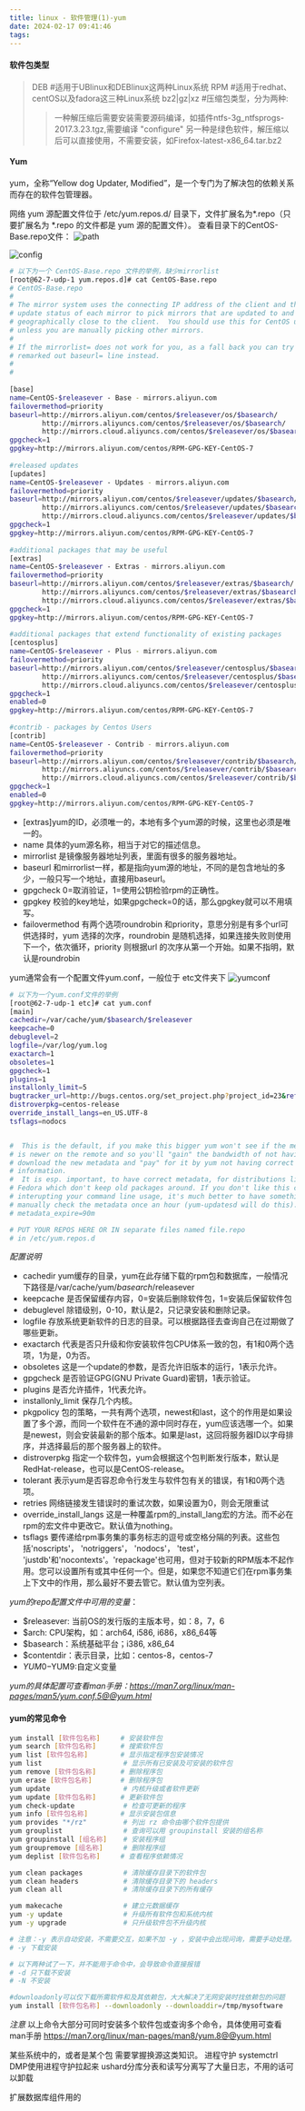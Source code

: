 ```yaml
---
title: linux - 软件管理(1)-yum
date: 2024-02-17 09:41:46
tags:
---
```


#### 软件包类型
> DEB    #适用于UBlinux和DEBlinux这两种Linux系统
> RPM    #适用于redhat、centOS以及fadora这三种Linux系统
> bz2|gz|xz  #压缩包类型，分为两种:
>> 一种解压缩后需要安装需要源码编译，如插件ntfs-3g_ntfsprogs-2017.3.23.tgz,需要编译 "configure"
>> 另一种是绿色软件，解压缩以后可以直接使用，不需要安装，如Firefox-latest-x86_64.tar.bz2

#### Yum
yum，全称“Yellow dog Updater, Modified”，是一个专门为了解决包的依赖关系而存在的软件包管理器。

网络 yum 源配置文件位于 /etc/yum.repos.d/ 目录下，文件扩展名为*.repo（只要扩展名为 *.repo 的文件都是 yum 源的配置文件）。
查看目录下的CentOS-Base.repo文件：
![path](./image/path.png)

![config](./image/configfiles.png)

```sh
# 以下为一个 CentOS-Base.repo 文件的举例，缺少mirrorlist
[root@62-7-udp-1 yum.repos.d]# cat CentOS-Base.repo 
# CentOS-Base.repo
#
# The mirror system uses the connecting IP address of the client and the
# update status of each mirror to pick mirrors that are updated to and
# geographically close to the client.  You should use this for CentOS updates
# unless you are manually picking other mirrors.
#
# If the mirrorlist= does not work for you, as a fall back you can try the 
# remarked out baseurl= line instead.
#
#
 
[base]
name=CentOS-$releasever - Base - mirrors.aliyun.com
failovermethod=priority
baseurl=http://mirrors.aliyun.com/centos/$releasever/os/$basearch/
        http://mirrors.aliyuncs.com/centos/$releasever/os/$basearch/
        http://mirrors.cloud.aliyuncs.com/centos/$releasever/os/$basearch/
gpgcheck=1
gpgkey=http://mirrors.aliyun.com/centos/RPM-GPG-KEY-CentOS-7
 
#released updates 
[updates]
name=CentOS-$releasever - Updates - mirrors.aliyun.com
failovermethod=priority
baseurl=http://mirrors.aliyun.com/centos/$releasever/updates/$basearch/
        http://mirrors.aliyuncs.com/centos/$releasever/updates/$basearch/
        http://mirrors.cloud.aliyuncs.com/centos/$releasever/updates/$basearch/
gpgcheck=1
gpgkey=http://mirrors.aliyun.com/centos/RPM-GPG-KEY-CentOS-7
 
#additional packages that may be useful
[extras]
name=CentOS-$releasever - Extras - mirrors.aliyun.com
failovermethod=priority
baseurl=http://mirrors.aliyun.com/centos/$releasever/extras/$basearch/
        http://mirrors.aliyuncs.com/centos/$releasever/extras/$basearch/
        http://mirrors.cloud.aliyuncs.com/centos/$releasever/extras/$basearch/
gpgcheck=1
gpgkey=http://mirrors.aliyun.com/centos/RPM-GPG-KEY-CentOS-7
 
#additional packages that extend functionality of existing packages
[centosplus]
name=CentOS-$releasever - Plus - mirrors.aliyun.com
failovermethod=priority
baseurl=http://mirrors.aliyun.com/centos/$releasever/centosplus/$basearch/
        http://mirrors.aliyuncs.com/centos/$releasever/centosplus/$basearch/
        http://mirrors.cloud.aliyuncs.com/centos/$releasever/centosplus/$basearch/
gpgcheck=1
enabled=0
gpgkey=http://mirrors.aliyun.com/centos/RPM-GPG-KEY-CentOS-7
 
#contrib - packages by Centos Users
[contrib]
name=CentOS-$releasever - Contrib - mirrors.aliyun.com
failovermethod=priority
baseurl=http://mirrors.aliyun.com/centos/$releasever/contrib/$basearch/
        http://mirrors.aliyuncs.com/centos/$releasever/contrib/$basearch/
        http://mirrors.cloud.aliyuncs.com/centos/$releasever/contrib/$basearch/
gpgcheck=1
enabled=0
gpgkey=http://mirrors.aliyun.com/centos/RPM-GPG-KEY-CentOS-7
```
- [extras]yum的ID，必须唯一的，本地有多个yum源的时候，这里也必须是唯一的。
- name 具体的yum源名称，相当于对它的描述信息。
- mirrorlist 是镜像服务器地址列表，里面有很多的服务器地址。
- baseurl 和mirrorlist一样，都是指向yum源的地址，不同的是包含地址的多少，一般只写一个地址，直接用baseurl。
- gpgcheck 0=取消验证，1=使用公钥检验rpm的正确性。
- gpgkey 校验的key地址，如果gpgcheck=0的话，那么gpgkey就可以不用填写。
- failovermethod 有两个选项roundrobin 和priority，意思分别是有多个url可供选择时，yum 选择的次序，roundrobin 是随机选择，如果连接失败则使用下一个，依次循环，priority 则根据url 的次序从第一个开始。如果不指明，默认是roundrobin

yum通常会有一个配置文件yum.conf，一般位于 etc文件夹下
![yumconf](./image/yumconf.png)
```sh
# 以下为一个yum.conf文件的举例
[root@62-7-udp-1 etc]# cat yum.conf
[main]
cachedir=/var/cache/yum/$basearch/$releasever
keepcache=0
debuglevel=2
logfile=/var/log/yum.log
exactarch=1
obsoletes=1
gpgcheck=1
plugins=1
installonly_limit=5
bugtracker_url=http://bugs.centos.org/set_project.php?project_id=23&ref=http://bugs.centos.org/bug_report_page.php?category=yum
distroverpkg=centos-release
override_install_langs=en_US.UTF-8
tsflags=nodocs


#  This is the default, if you make this bigger yum won't see if the metadata
# is newer on the remote and so you'll "gain" the bandwidth of not having to
# download the new metadata and "pay" for it by yum not having correct
# information.
#  It is esp. important, to have correct metadata, for distributions like
# Fedora which don't keep old packages around. If you don't like this checking
# interupting your command line usage, it's much better to have something
# manually check the metadata once an hour (yum-updatesd will do this).
# metadata_expire=90m

# PUT YOUR REPOS HERE OR IN separate files named file.repo
# in /etc/yum.repos.d
```
*配置说明*
- cachedir yum缓存的目录，yum在此存储下载的rpm包和数据库，一般情况下路径是/var/cache/yum/$basearch/$releasever
- keepcache 是否保留缓存内容，0=安装后删除软件包，1=安装后保留软件包
- debuglevel 除错级别，0-10，默认是2，只记录安装和删除记录。
- logfile 存放系统更新软件的日志的目录。可以根据路径去查询自己在过期做了哪些更新。
- exactarch 代表是否只升级和你安装软件包CPU体系一致的包，有1和0两个选项，1为是，0为否。
- obsoletes 这是一个update的参数，是否允许旧版本的运行，1表示允许。
- gpgcheck 是否验证GPG(GNU Private Guard)密钥，1表示验证。
- plugins 是否允许插件，1代表允许。
- installonly_limit 保存几个内核。
- pkgpolicy 包的策略，一共有两个选项，newest和last，这个的作用是如果设置了多个源，而同一个软件在不通的源中同时存在，yum应该选哪一个。如果是newest，则会安装最新的那个版本。如果是last，这回将服务器ID以字母排序，并选择最后的那个服务器上的软件。
- distroverpkg 指定一个软件包，yum会根据这个包判断发行版本，默认是RedHat-release，也可以是CentOS-release。
- tolerant 表示yum是否容忍命令行发生与软件包有关的错误，有1和0两个选项。
- retries 网络链接发生错误时的重试次数，如果设置为0，则会无限重试
- override_install_langs 这是一种覆盖rpm的_install_lang宏的方法。而不必在rpm的宏文件中更改它。默认值为nothing。
- tsflags 要传递给rpm事务集的事务标志的逗号或空格分隔的列表。这些包括'noscripts'， 'notriggers'， 'nodocs'， 'test'， 'justdb'和'nocontexts'。'repackage'也可用，但对于较新的RPM版本不起作用。您可以设置所有或其中任何一个。但是，如果您不知道它们在rpm事务集上下文中的作用，那么最好不要去管它。默认值为空列表。

*yum的repo配置文件中可用的变量*：
 - $releasever: 当前OS的发行版的主版本号，如：8，7，6
 - $arch: CPU架构，如：arch64, i586, i686，x86_64等
 - $basearch：系统基础平台；i386, x86_64
 - $contentdir：表示目录，比如：centos-8，centos-7
 - $YUM0-$YUM9:自定义变量

*yum的具体配置可查看man手册：https://man7.org/linux/man-pages/man5/yum.conf.5@@yum.html*


#### yum的常见命令
```sh
yum install [软件包名称]     # 安装软件包 
yum search [软件包名称]      # 搜索软件包
yum list [软件包名称]        # 显示指定程序包安装情况
yum list                    # 显示所有已安装及可安装的软件包
yum remove [软件包名称]      # 删除程序包
yum erase [软件包名称]       # 删除程序包
yum update                  # 内核升级或者软件更新
yum update [软件包名称]      # 更新软件包
yum check-update            # 检查可更新的程序
yum info [软件包名称]        # 显示安装包信息
yum provides "*/rz"         # 列出 rz 命令由哪个软件包提供
yum grouplist               # 查询可以用 groupinstall 安装的组名称
yum groupinstall [组名称]    # 安装程序组
yum groupremove [组名称]     # 删除程序组
yum deplist [软件包名称]     # 查看程序依赖情况

yum clean packages          # 清除缓存目录下的软件包
yum clean headers           # 清除缓存目录下的 headers
yum clean all               # 清除缓存目录下的所有缓存

yum makecache               # 建立元数据缓存
yum -y update               # 升级所有软件包和系统内核
yum -y upgrade              # 只升级软件包不升级内核

# 注意：-y 表示自动安装，不需要交互，如果不加 -y ，安装中会出现问询，需要手动处理。
# -y 下载安装

# 以下两种试了一下，并不能用于命令中，会导致命令直接报错
# -d 只下载不安装
# -N 不安装

#downloadonly可以仅下载所需软件和及其依赖包，大大解决了无网安装时找依赖包的问题
yum install [软件包名称] --downloadonly --downloaddir=/tmp/mysoftware
```

*注意*
以上命令大部分可同时安装多个软件包或查询多个命令，具体使用可查看man手册
https://man7.org/linux/man-pages/man8/yum.8@@yum.html



某些系统中的，或者是某个包
需要掌握换源这类知识。
进程守护 systemctrl
        DMP使用进程守护拉起来
ushard分库分表和读写分离写了大量日志，不用的话可以卸载

扩展数据库组件用的